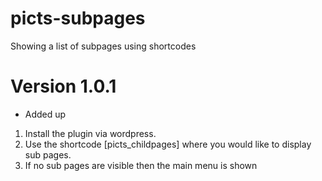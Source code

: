 # picts-subpages
Showing a list of subpages using shortcodes 


# Version 1.0.1
- Added up
1. Install the plugin via wordpress.
2. Use the shortcode [picts_childpages] where you would like to display sub pages.
3. If no sub pages are visible then the main menu is shown
